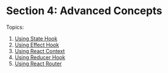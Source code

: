 # Section 4: Advanced Concepts

Topics:

1. [Using State Hook]()
2. [Using Effect Hook]()
3. [Using React Context]()
4. [Using Reducer Hook]()
5. [Using React Router]()
